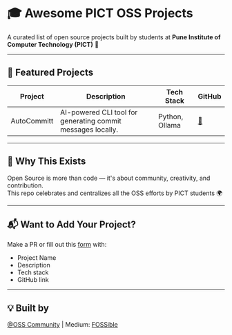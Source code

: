 # 🎓 Awesome PICT OSS Projects

A curated list of open source projects built by students at **Pune Institute of Computer Technology (PICT)** 🚀

---

## 🌟 Featured Projects

| Project | Description | Tech Stack | GitHub |
|--------|-------------|------------|--------|
| AutoCommitt | AI-powered CLI tool for generating commit messages locally.| Python, Ollama | [🔗](https://github.com/Spartan-71/AutoCommit) |

---

## 🧠 Why This Exists

Open Source is more than code — it's about community, creativity, and contribution.  
This repo celebrates and centralizes all the OSS efforts by PICT students 🌍

---

## 📬 Want to Add Your Project?

Make a PR or fill out this [form](https://example.com/form) with:
- Project Name
- Description
- Tech stack
- GitHub link

---

## 💡 Built by

[@OSS Community](https://www.linkedin.com/company/oss-community) | Medium: [FOSSible](https://medium.com/fossible)

